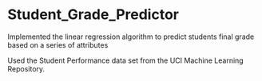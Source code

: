 # Student_Grade_Predictor
Implemented the linear regression algorithm to predict students final grade based on a series of attributes

Used the Student Performance data set from the UCI Machine Learning Repository.
